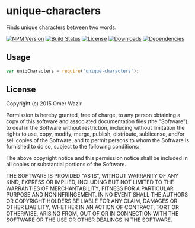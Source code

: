 # unique-characters
Finds unique characters between two words.

[![NPM Version][npm-version]][npm-url]
[![Build Status][travis-image]][travis-url]
[![License][license-image]][license-url]
[![Downloads][downloads-image]][npm-url]
[![Dependencies][dependencies-image]][dependencies-url]

## Usage
``` js
var uniqCharacters = require('unique-characters');

```

## License

Copyright (c) 2015 Omer Wazir

Permission is hereby granted, free of charge, to any person obtaining a copy of this software and associated documentation files (the "Software"), to deal in the Software without restriction, including without limitation the rights to use, copy, modify, merge, publish, distribute, sublicense, and/or sell copies of the Software, and to permit persons to whom the Software is furnished to do so, subject to the following conditions:

The above copyright notice and this permission notice shall be included in all copies or substantial portions of the Software.

THE SOFTWARE IS PROVIDED "AS IS", WITHOUT WARRANTY OF ANY KIND, EXPRESS OR IMPLIED, INCLUDING BUT NOT LIMITED TO THE WARRANTIES OF MERCHANTABILITY, FITNESS FOR A PARTICULAR PURPOSE AND NONINFRINGEMENT. IN NO EVENT SHALL THE AUTHORS OR COPYRIGHT HOLDERS BE LIABLE FOR ANY CLAIM, DAMAGES OR OTHER LIABILITY, WHETHER IN AN ACTION OF CONTRACT, TORT OR OTHERWISE, ARISING FROM, OUT OF OR IN CONNECTION WITH THE SOFTWARE OR THE USE OR OTHER DEALINGS IN THE SOFTWARE.

<!-- vars -->
[npm-version]:https://img.shields.io/npm/v/unique-characters.svg?style=flat-square
[npm-url]: https://npmjs.org/package/unique-characters
[travis-image]:https://img.shields.io/travis/thewazir/isbn-validator.svg?style=flat-square
[travis-url]:https://travis-ci.org/thewazir/unique-characters
[license-image]:https://img.shields.io/badge/license-MIT-blue.svg?style=flat-square
[license-url]: #license
[downloads-image]: http://img.shields.io/npm/dm/unique-characters.svg?style=flat-square
[dependencies-image]:https://img.shields.io/david/thewazir/unique-characters.svg?style=flat-square
[dependencies-url]:https://github.com/thewazir/unique-characters/blob/master/package.json
